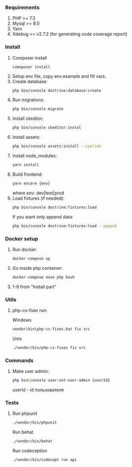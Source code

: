 ### Requirements
1. PHP >= 7.3
2. Mysql >= 8.0
3. Yarn
4. Xdebug >= v2.7.2 (for generating code coverage report)

### Install
1. Composer install
    ```bash
    comoposer install
    ```
2. Setup env file, copy env.example and fill vars.
3. Create database:
    ```
    php bin/console doctrine:database:create
    ```
4. Run migrations:
    ```bash
    php bin/console migrate
    ```
5. Install ckeditor:
    ```bash
    php bin/console ckeditor:instal
    ```
6. Install assets:
    ```bash
    php bin/console assets:install --symlink
    ```
7. Install node_modules:
    ```bash
    yarn install
    ```
8. Build frontend:
    ```bash
    yarn encore {env}
    ```
    where env: dev|test|prod
9. Load fixtures (if needed):
    ```bash
    php bin/console doctrine:fixtures:load
    ```
    If you want only append data:
    ```bash
    php bin/console doctrine:fixtures:load --append
    ```

### Docker setup
1. Run docker:
    ```bash
    docker-compose up
    ```
2. Go inside php container:
    ```bash
    docker-compose exex php bash
    ```
3. 1-9 from "Install part"


### Utils
1. php-cs-fixer run:

    Windows
    ```bash
    vendor\bin\php-cs-fixes.bat fix src
    ```
    Unix
    ```bash
    ./vendor/bin/php-cs-fixes fix src
    ```

### Commands
1. Make user admin:
    ```bash
    php bin\console user:set-user-admin {userId}
    ```
    userId - id пользователя

### Tests
1. Run phpunit
    ```bash
    ./vendor/bin/phpunit
    ```
    Run behat
    ```bash
    ./vendor/bin/behat
    ```
    Run codeception
    ```bash
    ./vendor/bin/codecept run api
    ```
    

